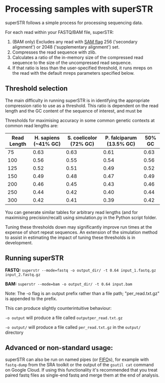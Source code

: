 # Processing samples with superSTR

superSTR follows a simple process for processing sequencing data.

For each read within your FASTQ/BAM file, superSTR:
1. (BAM only) Excludes any read with [SAM flag](https://samtools.github.io/hts-specs/) 256 ('secondary alignment') or 2048 ('supplementary alignment') set.
2. Compresses the read sequence with zlib.
3. Calculates a ratio of the in-memory size of the compressed read sequence to the size of the uncompressed read sequence.
4. If that ratio is less than the user-specified threshold, it runs mreps on the read with the default mreps parameters specified below.

## Threshold selection

The main difficulty in running superSTR is in identifying the appropriate compression ratio to use as a threshold. This ratio is dependent on the read length and the GC content of the sequence of interest, and must be 

Thresholds for maximising accuracy in some common genetic contexts at common read lengths are:

| Read Length | H. sapiens (~41% GC) | S. coelicolor (72% GC) | P. falciparum (13.5% GC) | 50% GC | 
|-------------|----------|----------|----------|----------|
| 75 | 0.63 | 0.63 | 0.61 | 0.63 |
| 100 | 0.56 | 0.55 | 0.54 | 0.56 |
| 125 | 0.52 | 0.51 | 0.49 | 0.52 |
| 150 | 0.49 | 0.48 | 0.47 | 0.49 |
| 200 | 0.46 | 0.45 | 0.43 | 0.46 |
| 250 | 0.44 | 0.42 | 0.40 | 0.44 |
| 300 | 0.42 | 0.41 | 0.39 | 0.42 |

You can generate similar tables for arbitrary read lengths (and for maximising precision/recall) using simulation.py in the Python script folder.

Tuning these thresholds down may significantly improve run times at the expense of short repeat sequences. An extension of the simulation method to assist in estimating the impact of tuning these thresholds is in development.

## Running superSTR

**FASTQ:** `superstr --mode=fastq -o output_dir/ -t 0.64 input_1.fastq.gz input_2.fastq.gz`

**BAM:** `superstr --mode=bam -o output_dir/ -t 0.64 input.bam`

Note: The -o flag is an output prefix rather than a file path; "per_read.txt.gz" is appended to the prefix. 

This can produce slightly counterintuitive behaviour:

`-o output` will produce a file called `outputper_read.txt.gz`

`-o output/` will produce a file called `per_read.txt.gz` in the `output/` directory

## Advanced or non-standard usage:

superSTR can also be run on named pipes (or [FIFO](https://man7.org/linux/man-pages/man7/fifo.7.html)s), for example with `fastq-dump` from the SRA toolkit or the output of the `gsutil cat` command on Google Cloud. If using this functionality it's recommended that you treat paired fastq files as single-end fastq and merge them at the end of analysis.
